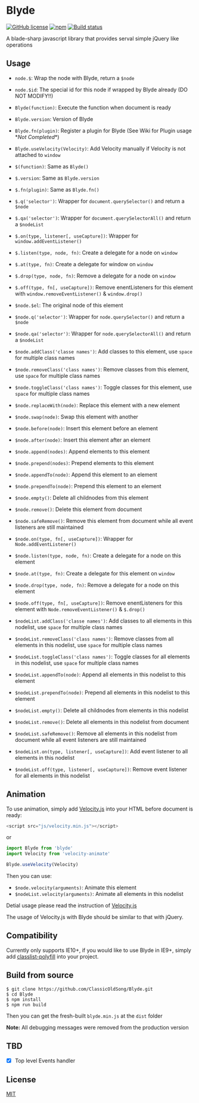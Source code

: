 # Blyde
[![GitHub license](https://img.shields.io/badge/license-MIT-blue.svg?style=flat-square)](https://raw.githubusercontent.com/ClassicOldSong/Blyde/master/LICENSE) [![npm](https://img.shields.io/npm/dt/blyde.svg?style=flat-square)](https://www.npmjs.com/package/blyde) [![Build status](https://img.shields.io/travis/ClassicOldSong/Blyde.svg?style=flat-square)](https://travis-ci.org/ClassicOldSong/Blyde)

A blade-sharp javascript library that provides serval simple jQuery like operations

## Usage
+ `node.$`: Wrap the node with Blyde, return a `$node`
+ `node.$id`: The special id for this node if wrapped by Blyde already (DO NOT MODIFY!!)
+ `Blyde(function)`: Execute the function when document is ready
+ `Blyde.version`: Version of Blyde
+ `Blyde.fn(plugin)`: Register a plugin for Blyde (See Wiki for Plugin usage \**Not Completed*\*)
+ `Blyde.useVelocity(Velocity)`: Add Velocity manually if Velocity is not attached to `window`
+ `$(function)`: Same as `Blyde()`
+ `$.version`: Same as `Blyde.version`
+ `$.fn(plugin)`: Same as `Blyde.fn()`
+ `$.q('selector')`: Wrapper for `document.querySelector()` and return a `$node`
+ `$.qa('selector')`: Wrapper for `document.querySelectorAll()` and return a `$nodeList`
+ `$.on(type, listener[, useCapture])`: Wrapper for `window.addEventListener()`
+ `$.listen(type, node, fn)`: Create a delegate for a node on `window`
+ `$.at(type, fn)`: Create a delegate for window on `window`
+ `$.drop(type, node, fn)`: Remove a delegate for a node on `window`
+ `$.off(type, fn[, useCapture])`: Remove enentListeners for this element with `window.removeEventListener()` & `window.drop()`
+ `$node.$el`: The original node of this element
+ `$node.q('selector')`: Wrapper for `node.querySelector()` and return a `$node`
+ `$node.qa('selector')`: Wrapper for `node.querySelectorAll()` and return a `$nodeList`
+ `$node.addClass('classe names')`: Add classes to this element, use `space` for multiple class names
+ `$node.removeClass('class names')`: Remove classes from this element, use `space` for multiple class names
+ `$node.toggleClass('class names')`: Toggle classes for this element, use `space` for multiple class names
+ `$node.replaceWith(node)`: Replace this element with a new element
+ `$node.swap(node)`: Swap this element with another
+ `$node.before(node)`: Insert this element before an element
+ `$node.after(node)`: Insert this element after an element
+ `$node.append(nodes)`: Append elements to this element
+ `$node.prepend(nodes)`: Prepend elements to this element
+ `$node.appendTo(node)`: Append this element to an element
+ `$node.prependTo(node)`: Prepend this element to an element
+ `$node.empty()`: Delete all childnodes from this element
+ `$node.remove()`: Delete this element from document
+ `$node.safeRemove()`: Remove this element from document while all event listeners are still maintained
+ `$node.on(type, fn[, useCapture])`: Wrapper for `Node.addEventListener()`
+ `$node.listen(type, node, fn)`: Create a delegate for a node on this element
+ `$node.at(type, fn)`: Create a delegate for this element on `window`
+ `$node.drop(type, node, fn)`: Remove a delegate for a node on this element
+ `$node.off(type, fn[, useCapture])`: Remove enentListeners for this element with `Node.removeEventListener()` & `$.drop()`

+ `$nodeList.addClass('classe names')`: Add classes to all elements in this nodelist, use `space` for multiple class names
+ `$nodeList.removeClass('class names')`: Remove classes from all elements in this nodelist, use `space` for multiple class names
+ `$nodeList.toggleClass('class names')`: Toggle classes for all elements in this nodelist, use `space` for multiple class names
+ `$nodeList.appendTo(node)`: Append all elements in this nodelist to this element
+ `$nodeList.prependTo(node)`: Prepend all elements in this nodelist to this element
+ `$nodeList.empty()`: Delete all childnodes from elements in this nodelist
+ `$nodeList.remove()`: Delete all elements in this nodelist from document
+ `$nodeList.safeRemove()`: Remove all elements in this nodelist from document while all event listeners are still maintained
+ `$nodeList.on(type, listener[, useCapture])`: Add event listener to all elements in this nodelist
+ `$nodeList.off(type, listener[, useCapture])`: Remove event listener for all elements in this nodelist

## Animation
To use animation, simply add [Velocity.js](http://julian.com/research/velocity/) into your HTML before document is ready:

``` javascript
<script src="js/velocity.min.js"></script>
```

or

``` javascript
import Blyde from 'blyde'
import Velocity from 'velocity-animate'

Blyde.useVelocity(Velocity)
```

Then you can use:
+ `$node.velocity(arguments)`: Animate this element
+ `$nodeList.velocity(arguments)`: Animate all elements in this nodelist

Detial usage please read the instruction of [Velocity.js](http://velocityjs.org/)

The usage of Velocity.js with Blyde should be similar to that with jQuery.

## Compatibility
Currently only supports IE10+, if you would like to use Blyde in IE9+, simply add [classlist-polyfill](https://www.npmjs.com/package/classlist-polyfill) into your project.

## Build from source
```
$ git clone https://github.com/ClassicOldSong/Blyde.git
$ cd Blyde
$ npm install
$ npm run build
```
Then you can get the fresh-built `blyde.min.js` at the `dist` folder

**Note:** All debugging messages were removed from the production version

## TBD
- [x] Top level Events handler

## License
[MIT](http://cos.mit-license.org/)
